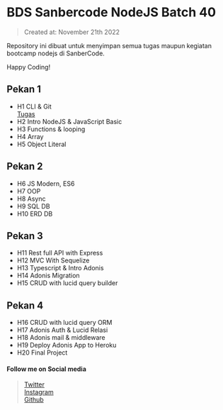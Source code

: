 # BDS Sanbercode NodeJS Batch 40

> Created at: November 21th 2022

Repository ini dibuat untuk menyimpan semua tugas maupun kegiatan bootcamp nodejs di SanberCode.

Happy Coding!

## Pekan 1

- H1 CLI & Git  
  [Tugas](https://gitlab.com/badrudin.dev/bds-sanbercode-nodejs-batch-40/-/tree/main/Tugas1)
- H2 Intro NodeJS & JavaScript Basic
- H3 Functions & looping
- H4 Array
- H5 Object Literal

## Pekan 2

- H6 JS Modern, ES6
- H7 OOP
- H8 Async
- H9 SQL DB
- H10 ERD DB

## Pekan 3

- H11 Rest full API with Express
- H12 MVC With Sequelize
- H13 Typescript & Intro Adonis
- H14 Adonis Migration
- H15 CRUD with lucid query builder

## Pekan 4

- H16 CRUD with lucid query ORM
- H17 Adonis Auth & Lucid Relasi
- H18 Adonis mail & middleware
- H19 Deploy Adonis App to Heroku
- H20 Final Project

#### Follow me on Social media

> [Twitter](https://twitter.com/demonkit3)  
> [Instagram](https://www.instagram.com/b.y.dru/)  
> [Github](https://www.github.com/bdrudin/)
